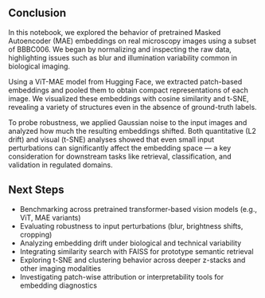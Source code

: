 ## Conclusion

In this notebook, we explored the behavior of pretrained Masked Autoencoder (MAE) embeddings on real microscopy images using a subset of BBBC006. We began by normalizing and inspecting the raw data, highlighting issues such as blur and illumination variability common in biological imaging.

Using a ViT-MAE model from Hugging Face, we extracted patch-based embeddings and pooled them to obtain compact representations of each image. We visualized these embeddings with cosine similarity and t-SNE, revealing a variety of structures even in the absence of ground-truth labels.

To probe robustness, we applied Gaussian noise to the input images and analyzed how much the resulting embeddings shifted. Both quantitative (L2 drift) and visual (t-SNE) analyses showed that even small input perturbations can significantly affect the embedding space — a key consideration for downstream tasks like retrieval, classification, and validation in regulated domains.

## Next Steps

- Benchmarking across pretrained transformer-based vision models (e.g., ViT, MAE variants)
- Evaluating robustness to input perturbations (blur, brightness shifts, cropping)
- Analyzing embedding drift under biological and technical variability
- Integrating similarity search with FAISS for prototype semantic retrieval
- Exploring t-SNE and clustering behavior across deeper z-stacks and other imaging modalities
- Investigating patch-wise attribution or interpretability tools for embedding diagnostics